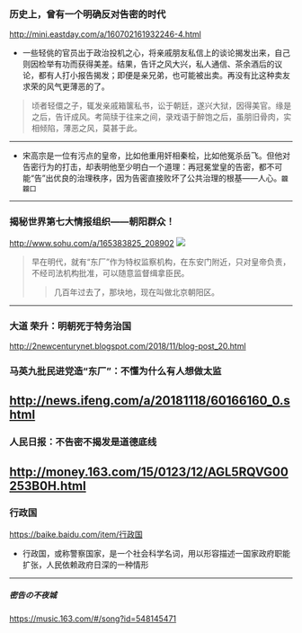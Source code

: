 ### 历史上，曾有一个明确反对告密的时代
http://mini.eastday.com/a/160702161932246-4.html
- 一些轻佻的官员出于政治投机之心，将亲戚朋友私信上的谈论揭发出来，自己则因检举有功而获得美差。结果，告讦之风大兴，私人通信、茶余酒后的议论，都有人打小报告揭发；即便是亲兄弟，也可能被出卖。再没有比这种卖友求荣的风气更薄恶的了。
>顷者轻儇之子，辄发亲戚箱箧私书，讼于朝廷，遂兴大狱，因得美官。缘是之后，告讦成风。考简牍于往来之间，录戏语于醉饱之后，虽朋旧骨肉，实相倾陷，薄恶之风，莫甚于此。
---
- 宋高宗是一位有污点的皇帝，比如他重用奸相秦桧，比如他冤杀岳飞。但他对告密行为的打击，却表明他至少明白一个道理：再冠冕堂皇的告密，都不可能“告”出优良的治理秩序，因为告密直接败坏了公共治理的根基——人心。`龖龖囗`
---
### 揭秘世界第七大情报组织——朝阳群众！
http://www.sohu.com/a/165383825_208902
![](http://5b0988e595225.cdn.sohucs.com/images/20170817/5eb20cb23a0342c388f8b7b88dd9d642.jpeg)
>早在明代，就有“东厂”作为特权监察机构，在东安门附近，只对皇帝负责，不经司法机构批准，可以随意监督缉拿臣民。
>>几百年过去了，那块地，现在叫做北京朝阳区。
---
### 大道 荣升：明朝死于特务治国
http://2newcenturynet.blogspot.com/2018/11/blog-post_20.html
### 马英九批民进党造“东厂”：不懂为什么有人想做太监
http://news.ifeng.com/a/20181118/60166160_0.shtml
---
### 人民日报：不告密不揭发是道德底线
http://money.163.com/15/0123/12/AGL5RQVG00253B0H.html
---
### 行政国
https://baike.baidu.com/item/行政国
- 行政国，或称警察国家，是一个社会科学名词，用以形容描述一国家政府职能扩张，人民依赖政府日深的一种情形
---
##### 密告の不夜城
https://music.163.com/#/song?id=548145471
